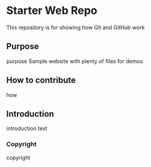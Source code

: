 # Starter Web Repo

This repository is for showing how Git and GitHub work

## Purpose
purpose
Sample website with plenty of files for demos

## How to contribute
how

## Introduction
introduction text

### Copyright
copyright
